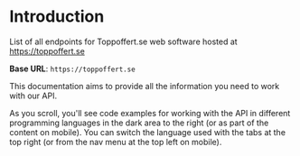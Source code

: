 # Introduction

List of all endpoints for Toppoffert.se web software hosted at https://toppoffert.se

<aside>
    <strong>Base URL</strong>: <code>https://toppoffert.se</code>
</aside>

This documentation aims to provide all the information you need to work with our API.

<aside>As you scroll, you'll see code examples for working with the API in different programming languages in the dark area to the right (or as part of the content on mobile).
You can switch the language used with the tabs at the top right (or from the nav menu at the top left on mobile).</aside>

